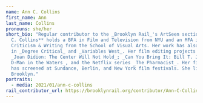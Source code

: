 ```yaml
---
name: Ann C. Collins
first_name: Ann
last_name: Collins
pronouns: she/her
short_bio: "Regular contributor to the _Brooklyn Rail_'s ArtSeen section, **Ann
  C. Collins** holds a BFA in Film and Television from NYU and an MFA in Art
  Criticism & Writing from the School of Visual Arts. Her work has also appeared
  in _Degree Critical_ and _Variables West_. Her film editing projects include
  _Joan Didion: The Center Will Not Hold_; _Can You Bring It: Bill T. Jones and
  D-Man in the Waters_, and the Netflix series _The Pharmacist_. Her film work
  has screened at Sundance, Berlin, and New York film festivals. She lives in
  Brooklyn."
portraits:
  - media: 2021/01/ann-c-collins
rail_contributor_url: https://brooklynrail.org/contributor/Ann-C-Collins
---
```

